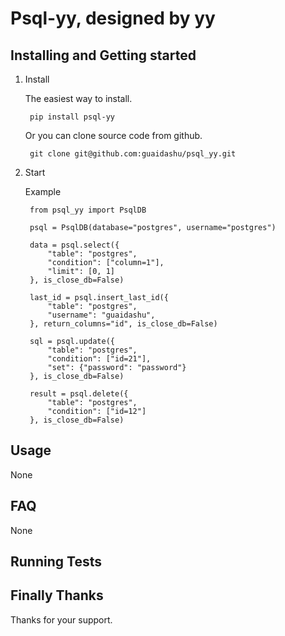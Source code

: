 # **Psql-yy, designed by yy**

## Installing and Getting started

1. Install

    The easiest way to install.
    
        pip install psql-yy
  
    Or you can clone source code from github.
  
        git clone git@github.com:guaidashu/psql_yy.git

3. Start

    Example

  	    from psql_yy import PsqlDB
  	    
  	    psql = PsqlDB(database="postgres", username="postgres")
  	    
  	    data = psql.select({
            "table": "postgres",
            "condition": ["column=1"],
            "limit": [0, 1]
        }, is_close_db=False)

        last_id = psql.insert_last_id({
            "table": "postgres",
            "username": "guaidashu",
        }, return_columns="id", is_close_db=False)
        
        sql = psql.update({
            "table": "postgres",
            "condition": ["id=21"],
            "set": {"password": "password"}
        }, is_close_db=False)
        
        result = psql.delete({
            "table": "postgres",
            "condition": ["id=12"]
        }, is_close_db=False)


## Usage

None

## FAQ

None

## Running Tests

## Finally Thanks 

Thanks for your support.